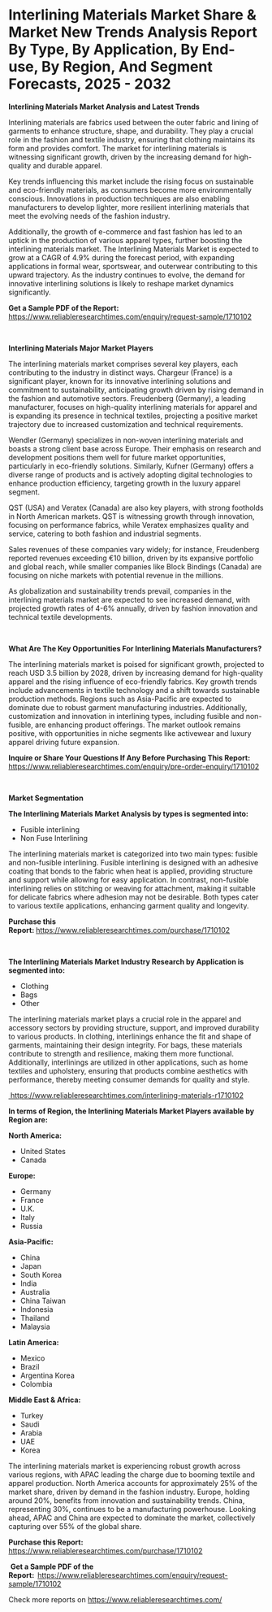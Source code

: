 <p><h1>Interlining Materials Market Share & Market New Trends Analysis Report By Type, By Application, By End-use, By Region, And Segment Forecasts, 2025 - 2032</h1></p><p><strong>Interlining Materials Market Analysis and Latest Trends</strong></p>
<p><p>Interlining materials are fabrics used between the outer fabric and lining of garments to enhance structure, shape, and durability. They play a crucial role in the fashion and textile industry, ensuring that clothing maintains its form and provides comfort. The market for interlining materials is witnessing significant growth, driven by the increasing demand for high-quality and durable apparel. </p><p>Key trends influencing this market include the rising focus on sustainable and eco-friendly materials, as consumers become more environmentally conscious. Innovations in production techniques are also enabling manufacturers to develop lighter, more resilient interlining materials that meet the evolving needs of the fashion industry. </p><p>Additionally, the growth of e-commerce and fast fashion has led to an uptick in the production of various apparel types, further boosting the interlining materials market. The Interlining Materials Market is expected to grow at a CAGR of 4.9% during the forecast period, with expanding applications in formal wear, sportswear, and outerwear contributing to this upward trajectory. As the industry continues to evolve, the demand for innovative interlining solutions is likely to reshape market dynamics significantly.</p></p>
<p><strong>Get a Sample PDF of the Report:&nbsp;</strong> <a href="https://www.reliableresearchtimes.com/enquiry/request-sample/1710102?utm_campaign=1994&utm_medium=2&utm_source=Github&utm_content=ia&utm_term=10012025&utm_id=interlining-materials">https://www.reliableresearchtimes.com/enquiry/request-sample/1710102</a></p>
<p>&nbsp;</p>
<p><strong>Interlining Materials Major Market Players</strong></p>
<p><p>The interlining materials market comprises several key players, each contributing to the industry in distinct ways. Chargeur (France) is a significant player, known for its innovative interlining solutions and commitment to sustainability, anticipating growth driven by rising demand in the fashion and automotive sectors. Freudenberg (Germany), a leading manufacturer, focuses on high-quality interlining materials for apparel and is expanding its presence in technical textiles, projecting a positive market trajectory due to increased customization and technical requirements.</p><p>Wendler (Germany) specializes in non-woven interlining materials and boasts a strong client base across Europe. Their emphasis on research and development positions them well for future market opportunities, particularly in eco-friendly solutions. Similarly, Kufner (Germany) offers a diverse range of products and is actively adopting digital technologies to enhance production efficiency, targeting growth in the luxury apparel segment.</p><p>QST (USA) and Veratex (Canada) are also key players, with strong footholds in North American markets. QST is witnessing growth through innovation, focusing on performance fabrics, while Veratex emphasizes quality and service, catering to both fashion and industrial segments.</p><p>Sales revenues of these companies vary widely; for instance, Freudenberg reported revenues exceeding €10 billion, driven by its expansive portfolio and global reach, while smaller companies like Block Bindings (Canada) are focusing on niche markets with potential revenue in the millions.</p><p>As globalization and sustainability trends prevail, companies in the interlining materials market are expected to see increased demand, with projected growth rates of 4-6% annually, driven by fashion innovation and technical textile developments.</p></p>
<p>&nbsp;</p>
<p><strong>What Are The Key Opportunities For Interlining Materials Manufacturers?</strong></p>
<p><p>The interlining materials market is poised for significant growth, projected to reach USD 3.5 billion by 2028, driven by increasing demand for high-quality apparel and the rising influence of eco-friendly fabrics. Key growth trends include advancements in textile technology and a shift towards sustainable production methods. Regions such as Asia-Pacific are expected to dominate due to robust garment manufacturing industries. Additionally, customization and innovation in interlining types, including fusible and non-fusible, are enhancing product offerings. The market outlook remains positive, with opportunities in niche segments like activewear and luxury apparel driving future expansion.</p></p>
<p><strong>Inquire or Share Your Questions If Any Before Purchasing This Report:</strong> <a href="https://www.reliableresearchtimes.com/enquiry/pre-order-enquiry/1710102?utm_campaign=1994&utm_medium=2&utm_source=Github&utm_content=ia&utm_term=10012025&utm_id=interlining-materials">https://www.reliableresearchtimes.com/enquiry/pre-order-enquiry/1710102</a></p>
<p>&nbsp;</p>
<p><strong>Market Segmentation</strong></p>
<p><strong>The Interlining Materials Market Analysis by types is segmented into:</strong></p>
<p><ul><li>Fusible interlining</li><li>Non Fuse Interlining</li></ul></p>
<p><p>The interlining materials market is categorized into two main types: fusible and non-fusible interlining. Fusible interlining is designed with an adhesive coating that bonds to the fabric when heat is applied, providing structure and support while allowing for easy application. In contrast, non-fusible interlining relies on stitching or weaving for attachment, making it suitable for delicate fabrics where adhesion may not be desirable. Both types cater to various textile applications, enhancing garment quality and longevity.</p></p>
<p><strong>Purchase this Report:&nbsp;</strong><a href="https://www.reliableresearchtimes.com/purchase/1710102?utm_campaign=1994&utm_medium=2&utm_source=Github&utm_content=ia&utm_term=10012025&utm_id=interlining-materials">https://www.reliableresearchtimes.com/purchase/1710102</a></p>
<p>&nbsp;</p>
<p><strong>The Interlining Materials Market Industry Research by Application is segmented into:</strong></p>
<p><ul><li>Clothing</li><li>Bags</li><li>Other</li></ul></p>
<p><p>The interlining materials market plays a crucial role in the apparel and accessory sectors by providing structure, support, and improved durability to various products. In clothing, interlinings enhance the fit and shape of garments, maintaining their design integrity. For bags, these materials contribute to strength and resilience, making them more functional. Additionally, interlinings are utilized in other applications, such as home textiles and upholstery, ensuring that products combine aesthetics with performance, thereby meeting consumer demands for quality and style.</p></p>
<p><a href="https://www.reliableresearchtimes.com/interlining-materials-r1710102?utm_campaign=1994&utm_medium=2&utm_source=Github&utm_content=ia&utm_term=10012025&utm_id=interlining-materials">&nbsp;https://www.reliableresearchtimes.com/interlining-materials-r1710102</a></p>
<p><strong>In terms of Region, the Interlining Materials Market Players available by Region are:</strong></p>
<p>
    <p> <strong> North America: </strong>
        <ul>
            <li>United States</li>
            <li>Canada</li>
        </ul>
        </p> 
    <p> <strong> Europe: </strong>
        <ul>
            <li>Germany</li>
            <li>France</li>
            <li>U.K.</li>
            <li>Italy</li>
            <li>Russia</li>
        </ul>
        </p> 
    <p> <strong> Asia-Pacific: </strong>
        <ul>
            <li>China</li>
            <li>Japan</li>
            <li>South Korea</li>
            <li>India</li>
            <li>Australia</li>
            <li>China Taiwan</li>
            <li>Indonesia</li>
            <li>Thailand</li>
            <li>Malaysia</li>
        </ul>
        </p> 
    <p> <strong> Latin America: </strong>
        <ul>
            <li>Mexico</li>
            <li>Brazil</li>
            <li>Argentina Korea</li>
            <li>Colombia</li>
        </ul>
        </p> 
    <p> <strong> Middle East & Africa: </strong>
        <ul>
            <li>Turkey</li>
            <li>Saudi</li>
            <li>Arabia</li>
            <li>UAE</li>
            <li>Korea</li>
        </ul>
    </p>
    </p>
<p><p>The interlining materials market is experiencing robust growth across various regions, with APAC leading the charge due to booming textile and apparel production. North America accounts for approximately 25% of the market share, driven by demand in the fashion industry. Europe, holding around 20%, benefits from innovation and sustainability trends. China, representing 30%, continues to be a manufacturing powerhouse. Looking ahead, APAC and China are expected to dominate the market, collectively capturing over 55% of the global share.</p></p>
<p><strong>Purchase this Report: </strong><a href="https://www.reliableresearchtimes.com/purchase/1710102?utm_campaign=1994&utm_medium=2&utm_source=Github&utm_content=ia&utm_term=10012025&utm_id=interlining-materials">https://www.reliableresearchtimes.com/purchase/1710102</a></p>
<p>&nbsp;<strong>Get a Sample PDF of the Report:&nbsp;&nbsp;</strong><a href="https://www.reliableresearchtimes.com/enquiry/request-sample/1710102?utm_campaign=1994&utm_medium=2&utm_source=Github&utm_content=ia&utm_term=10012025&utm_id=interlining-materials">https://www.reliableresearchtimes.com/enquiry/request-sample/1710102</a></p>
<p><strong></strong></p>
<p>Check more reports on <a href="https://www.reliableresearchtimes.com/?utm_campaign=1994&utm_medium=2&utm_source=Github&utm_content=ia&utm_term=10012025&utm_id=interlining-materials">https://www.reliableresearchtimes.com/</a></p>